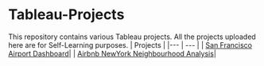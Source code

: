 # Tableau-Projects
This repository contains various Tableau projects. All the projects uploaded here are for Self-Learning purposes. 
| Projects | 
|--- | --- |
| [San Francisco Airport Dashboard](https://public.tableau.com/app/profile/arvindjit.singh/viz/Dashboard-SanFranciscoAirportData/FinalDashboard)| 
| [Airbnb NewYork Neighbourhood Analysis](https://public.tableau.com/app/profile/arvindjit.singh/viz/Practice-AirbnbNewYorkdata-Dashboard/Dashboard1)|
